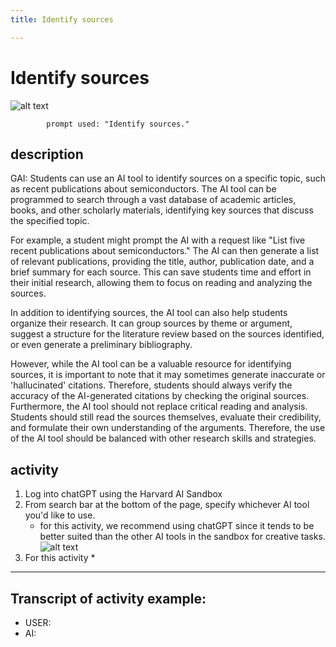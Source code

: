 ```yaml
---
title: Identify sources

---
```


# Identify sources

![alt text](https://files.slack.com/files-pri/T0HTW3H0V-F0609PELVL7/oue_016.png?pub_secret=99810cf306)

            prompt used: "Identify sources."
            
## description
GAI: Students can use an AI tool to identify sources on a specific topic, such as recent publications about semiconductors. The AI tool can be programmed to search through a vast database of academic articles, books, and other scholarly materials, identifying key sources that discuss the specified topic.

For example, a student might prompt the AI with a request like "List five recent publications about semiconductors." The AI can then generate a list of relevant publications, providing the title, author, publication date, and a brief summary for each source. This can save students time and effort in their initial research, allowing them to focus on reading and analyzing the sources.

In addition to identifying sources, the AI tool can also help students organize their research. It can group sources by theme or argument, suggest a structure for the literature review based on the sources identified, or even generate a preliminary bibliography.

However, while the AI tool can be a valuable resource for identifying sources, it is important to note that it may sometimes generate inaccurate or 'hallucinated' citations. Therefore, students should always verify the accuracy of the AI-generated citations by checking the original sources. Furthermore, the AI tool should not replace critical reading and analysis. Students should still read the sources themselves, evaluate their credibility, and formulate their own understanding of the arguments. Therefore, the use of the AI tool should be balanced with other research skills and strategies.


## activity
1. Log into chatGPT using the Harvard AI Sandbox
2. From search bar at the bottom of the page, specify whichever AI tool you'd like to use.
    * for this activity, we recommend using chatGPT since it tends to be better suited than the other AI tools in the sandbox for creative tasks.
![alt text](https://files.slack.com/files-pri/T0HTW3H0V-F0612HG51ND/video_to_gif__6_..gif?pub_secret=4e1c91c9ce)
3. For this activity
    * 

---

## Transcript of activity example:

* USER:
* AI: 